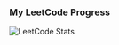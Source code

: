 ### My LeetCode Progress

![LeetCode Stats](https://leetcard.jacoblin.cool/AlexBuzescu?theme=light&font=Secular%20One&ext=activity)
